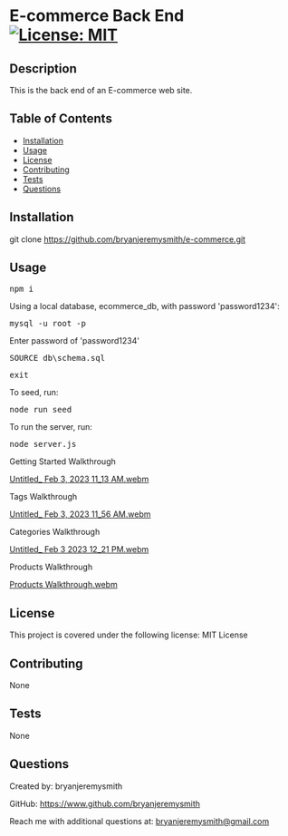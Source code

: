 # E-commerce Back End [![License: MIT](https://img.shields.io/badge/License-MIT-yellow.svg)](https://opensource.org/licenses/MIT)

## Description

This is the back end of an E-commerce web site.

## Table of Contents

- [Installation](#installation)
- [Usage](#usage)
- [License](#license)
- [Contributing](#contributing)
- [Tests](#tests)
- [Questions](#questions)

## Installation

git clone https://github.com/bryanjeremysmith/e-commerce.git

## Usage

<pre>npm i</pre>

Using a local database, ecommerce_db, with password 'password1234':

<pre>mysql -u root -p</pre>

Enter password of 'password1234'

<pre>SOURCE db\schema.sql</pre>
<pre>exit</pre>

To seed, run:
<pre>node run seed</pre>

To run the server, run:

<pre>node server.js</pre>

Getting Started Walkthrough

[Untitled_ Feb 3, 2023 11_13 AM.webm](https://user-images.githubusercontent.com/113069298/216698654-99f291bd-a4f0-49c5-8921-af39b735074c.webm)

Tags Walkthrough

[Untitled_ Feb 3, 2023 11_56 AM.webm](https://user-images.githubusercontent.com/113069298/216698682-d73e76b7-1955-4a7e-b575-c0cd7c036f60.webm)

Categories Walkthrough

[Untitled_ Feb 3 2023 12_21 PM.webm](https://user-images.githubusercontent.com/113069298/216703224-de4b933e-baaa-4c23-817e-223a4445bc86.webm)

Products Walkthrough

[Products Walkthrough.webm](https://user-images.githubusercontent.com/113069298/216704977-9a18dcdb-420d-4d9c-aa46-422ceb5f400d.webm)

## License 

This project is covered under the following license: MIT License

## Contributing

None

## Tests

None

## Questions

Created by: bryanjeremysmith

GitHub: https://www.github.com/bryanjeremysmith

Reach me with additional questions at: bryanjeremysmith@gmail.com

